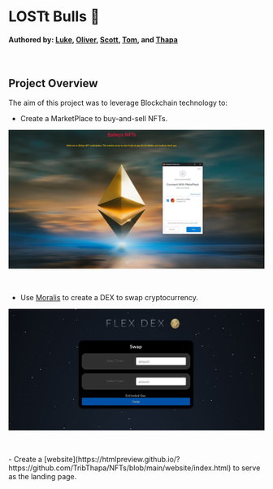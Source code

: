 # LOSTt Bulls :ox:
#### Authored by: [Luke](https://github.com/lukekonsta7), [Oliver](https://github.com/OliverGeddes), [Scott](https://github.com/Bomegolf), [Tom](https://github.com/kez4twez), and [Thapa](https://github.com/TribThapa)

<p>&nbsp;</p>

## Project Overview
The aim of this project was to leverage Blockchain technology to: 

- Create a MarketPlace to buy-and-sell NFTs. 

![Connect MarketPlace with MetaMask](Bailey_MarketPlace/images/4_ConnectMetaMaskWithMarketPlace.JPG)

<p>&nbsp;</p>

- Use [Moralis](https://moralis.io/?utm_source=youtubemoralis&utm_medium=video&utm_campaign=XOvtnDx1m5c) to create a DEX to swap cryptocurrency.

![Connect MarketPlace with MetaMask](/images/FlexDex.JPG)

<p>&nbsp;</p>
- Create a [website](https://htmlpreview.github.io/?https://github.com/TribThapa/NFTs/blob/main/website/index.html) to serve as the landing page.